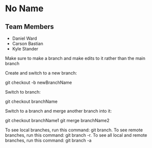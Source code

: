 # No Name
## Team Members
* Daniel Ward
* Carson Bastian 
* Kyle Stander

Make sure to make a branch and make edits to it rather than the main branch

Create and switch to a new branch:

git checkout -b newBranchName


Switch to branch:

git checkout branchName


Switch to a branch and merge another branch into it:

git checkout branchName1
git merge branchName2


To see local branches, run this command: git branch.
To see remote branches, run this command: git branch -r.
To see all local and remote branches, run this command: git branch -a